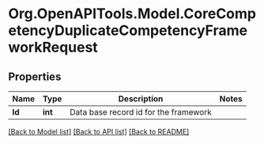 # Org.OpenAPITools.Model.CoreCompetencyDuplicateCompetencyFrameworkRequest

## Properties

Name | Type | Description | Notes
------------ | ------------- | ------------- | -------------
**Id** | **int** | Data base record id for the framework | 

[[Back to Model list]](../README.md#documentation-for-models) [[Back to API list]](../README.md#documentation-for-api-endpoints) [[Back to README]](../README.md)

